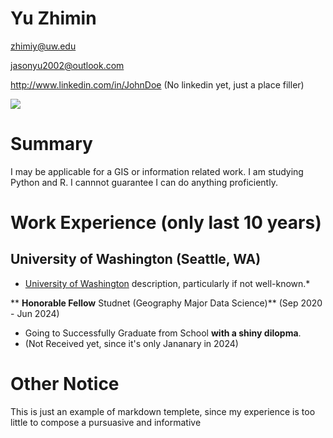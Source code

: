 # Yu Zhimin

zhimiy@uw.edu

jasonyu2002@outlook.com

http://www.linkedin.com/in/JohnDoe (No linkedin yet, just a place filler)

![](https://media1.tenor.com/images/90975d9b5cc7a3b48147514308fd1e17/tenor.gif?itemid=8390761)

# Summary

I may be applicable for a GIS or information related work. I am studying Python and R. I cannnot guarantee I can do anything proficiently.

# Work Experience (only last 10 years)

## University of Washington (Seattle, WA)

* [University of Washington][] description, particularly if not well-known.*

** **Honorable Fellow** Studnet (Geography Major Data Science)** (Sep 2020 - Jun 2024)


- Going to Successfully Graduate from School **with a shiny dilopma**.
- (Not Received yet, since it's only Jananary in 2024)

[University of Washington]: http://www.uw.edu

# Other Notice

This is just an example of markdown templete, since my experience is too little to compose a pursuasive and informative 